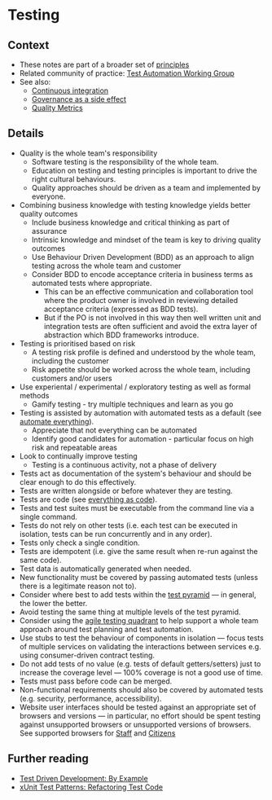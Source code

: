 # Testing

## Context

* These notes are part of a broader set of [principles](../principles.md)
* Related community of practice: [Test Automation Working Group](../communities/pd-test-automation-working-group.md)
* See also:
  * [Continuous integration](continuous-integration.md)
  * [Governance as a side effect](../patterns/governance-side-effect.md)
  * [Quality Metrics](../quality-checks.md)

## Details
* Quality is the whole team's responsibility
  * Software testing is the responsibility of the whole team.
  * Education on testing and testing principles is important to drive the right cultural behaviours.
  * Quality approaches should be driven as a team and implemented by everyone.
* Combining business knowledge with testing knowledge yields better quality outcomes
  * Include business knowledge and critical thinking as part of assurance
  * Intrinsic knowledge and mindset of the team is key to driving quality outcomes
  * Use Behaviour Driven Development (BDD) as an approach to align testing across the whole team and customer
  * Consider BDD to encode acceptance criteria in business terms as automated tests where appropriate.
    * This can be an effective communication and collaboration tool where the product owner is involved in reviewing detailed acceptance criteria (expressed as BDD tests).
    * But if the PO is not involved in this way then well written unit and integration tests are often sufficient and avoid the extra layer of abstraction which BDD frameworks introduce.
* Testing is prioritised based on risk
  * A testing risk profile is defined and understood by the whole team, including the customer
  * Risk appetite should be worked across the whole team, including customers and/or users
* Use experiental / experimental / exploratory testing as well as formal methods
  * Gamify testing - try multiple techniques and learn as you go
* Testing is assisted by automation with automated tests as a default (see [automate everything](../patterns/automate-everything.md)).
  * Appreciate that not everything can be automated
  * Identify good candidates for automation - particular focus on high risk and repeatable areas
* Look to continually improve testing
  * Testing is a continuous activity, not a phase of delivery
* Tests act as documentation of the system's behaviour and should be clear enough to do this effectively.
* Tests are written alongside or before whatever they are testing.
* Tests are code (see [everything as code](../patterns/everything-as-code.md)).
* Tests and test suites must be executable from the command line via a single command.
* Tests do not rely on other tests (i.e. each test can be executed in isolation, tests can be run concurrently and in any order).
* Tests only check a single condition.
* Tests are idempotent (i.e. give the same result when re-run against the same code).
* Test data is automatically generated when needed.
* New functionality must be covered by passing automated tests (unless there is a legitimate reason not to).
* Consider where best to add tests within the [test pyramid](https://martinfowler.com/articles/practical-test-pyramid.html) &mdash; in general, the lower the better.
* Avoid testing the same thing at multiple levels of the test pyramid.
* Consider using the [agile testing quadrant](https://lisacrispin.com/2011/11/08/using-the-agile-testing-quadrants/) to help support a whole team approach around test planning and test automation.
* Use stubs to test the behaviour of components in isolation &mdash; focus tests of multiple services on validating the interactions between services e.g. using consumer-driven contract testing.
* Do not add tests of no value (e.g. tests of default getters/setters) just to increase the coverage level &mdash; 100% coverage is not a good use of time.
* Tests must pass before code can be merged.
* Non-functional requirements should also be covered by automated tests (e.g. security, performance, accessibility).
* Website user interfaces should be tested against an appropriate set of browsers and versions &mdash; in particular, no effort should be spent testing against unsupported browsers or unsupported versions of browsers. See supported browsers for [Staff](https://aalto.digital.nhs.uk/#/document/viewer/8c039de1-eec0-49cd-8af3-a97fed6a8bff?library=5464c07f-daf1-4eee-b9b6-22e6c4dfbbd0) and [Citizens](https://aalto.digital.nhs.uk/#/document/viewer/465e6d1b-f107-49eb-ad25-e72c0299d3a6?library=5464c07f-daf1-4eee-b9b6-22e6c4dfbbd0)

## Further reading

* [Test Driven Development: By Example](https://learning.oreilly.com/library/view/test-driven-development/0321146530/)
* [xUnit Test Patterns: Refactoring Test Code](https://learning.oreilly.com/library/view/xunit-test-patterns/9780131495050/)
